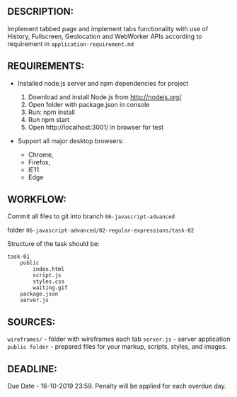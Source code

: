 ## DESCRIPTION:

Implement tabbed page and implement tabs functionality with use of History, Fullscreen, Geolocation and WebWorker APIs according to requirement in `application-requirement.md`


## REQUIREMENTS:

- Installed node.js server and npm dependencies for project

    1. Download and install Node.js from http://nodejs.org/
    2. Open folder with package.json in console
    3. Run: npm install
    4. Run npm start
    5. Open http://localhost:3001/ in browser for test

- Support all major desktop browsers:
    * Chrome,
    * Firefox,
    * IE11
    * Edge


## WORKFLOW:

Commit all files to git into
branch `06-javascript-advanced`

folder `06-javascript-advanced/02-regular-expressions/task-02`

Structure of the task should be:
```
task-01
    public
        index.html
        script.js
        styles.css
        waiting.gif
    package.json
    server.js
```

## SOURCES:

```wireframes/``` - folder with wireframes each tab
```server.js``` - server application
```public folder``` - prepared files for your markup, scripts, styles, and images.

## DEADLINE:
Due Date - 16-10-2019 23:59.
Penalty will be applied for each overdue day.
